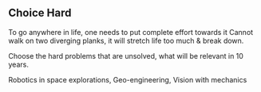 ## Choice Hard

To go anywhere in life, one needs to put complete effort towards it
Cannot walk on two diverging planks, it will stretch life too much & break down.

Choose the hard problems that are unsolved, what will be relevant in 10 years.

Robotics in space explorations, Geo-engineering, Vision with mechanics